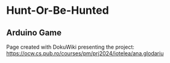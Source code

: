 # Hunt-Or-Be-Hunted
Arduino Game
--
Page created with DokuWiki presenting the project: https://ocw.cs.pub.ro/courses/pm/prj2024/iotelea/ana.glodariu
